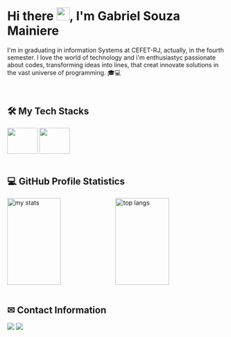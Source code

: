 <h1> Hi there <img src="https://raw.githubusercontent.com/kaueMarques/kaueMarques/master/hi.gif" width="30px">, I'm Gabriel Souza Mainiere </h1>
<p>I'm in graduating in information Systems at CEFET-RJ, actually, in the fourth semester. I love the world of technology and i'm enthusiastyc passionate about codes, transforming ideas into lines, that creat innovate solutions in the vast universe of programming. 🎓💻</p>
<br>

## 🛠️ My Tech Stacks
<div style="display: inline_block;">
  <img height="60" width="70" src="https://cdn.jsdelivr.net/gh/devicons/devicon/icons/c/c-original.svg" />
  <img height="60" width="70" src="https://cdn.jsdelivr.net/gh/devicons/devicon@latest/icons/python/python-original-wordmark.svg" />       
</div>       
<br>

## 💻 GitHub Profile Statistics
<div style="display: flex;">
  <img alt="my stats" width="49.5%" height="200px" src="https://github-readme-stats.vercel.app/api?username=GabrielMainiere&show_icons=true&theme=react&hide_border=true&bg_color=1F222E&title_color=be4dff&icon_color=F8D866"/>

  <img alt="top langs" width="49.5%" height="200px" src="https://github-readme-stats.vercel.app/api/top-langs/?username=GabrielMainiere&layout=compact&langs_count=8&theme=react&hide_border=true&bg_color=1F222E&title_color=be4dff"/>
</div>
<br>

## ✉ Contact Information
<a href="mailto:gsmainiere1901@gmail.com"><img src="https://img.shields.io/badge/Gmail-D14836?style=for-the-badge&logo=gmail&logoColor=white" target="_blank"></a>
<a href="https://www.linkedin.com/in/gabriel-mainiere-a1777a268/" target="_blank"><img src="https://img.shields.io/badge/LinkedIn-0077B5?style=for-the-badge&logo=linkedin&logoColor=white" target="_blank"></a>
